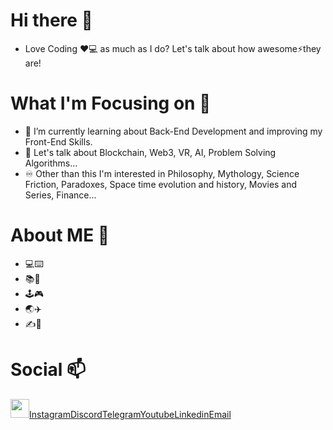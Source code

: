 # Hi there 👋

- Love Coding ❤️💻 as much as I do? Let's talk about how awesome⚡they are!

# What I'm Focusing on 🌱

- 👯 I’m currently learning about Back-End Development and improving my Front-End Skills. 
- 💬 Let's talk about Blockchain, Web3, VR, AI, Problem Solving Algorithms...
- ♾️ Other than this I'm interested in Philosophy, Mythology, Science Friction, Paradoxes, Space time evolution and history, Movies and Series, Finance...

# About ME 🤔

- 💻⌨️
- 📚📖
- 🕹🎮
- 🌏✈️
- ✍️📓

# Social 📫
<a href="https://www.twitter.com/a_nuragjain"><img src="https://cdn-icons-png.flaticon.com/512/3670/3670127.png" style="width:30px;"></a><a href="https://www.twitter.com/a_nuragjain">Instagram</a><a href="#">Discord</a><a href="https://www.t.me/a_nuragjain">Telegram</a><a href="https://www.youtube.com/channel/UCCEd86oQN9DQcgespRrmT2A">Youtube</a><a href="https://linkedin.com/in/anuragjain-in">Linkedin</a><a href="mailto:itsanuragjain.03@gmail.com">Email</a>  
